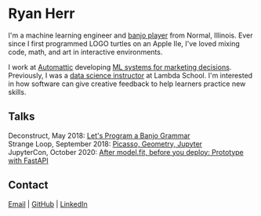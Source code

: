 # Ryan Herr

I'm a machine learning engineer and [banjo player](https://www.youtube.com/playlist?list=PLAwif0tmlJfUaGjOkqTl5RNJQLJH3798I) from Normal, Illinois. Ever since I first programmed LOGO turtles on an Apple IIe, I've loved mixing code, math, and art in interactive environments.

I work at [Automattic](https://ryanherr.substack.com/p/new-job-at-automattic) developing [ML systems for marketing decisions](https://data.blog/tag/pipe/). Previously, 
I was a [data science instructor](https://twitter.com/LambdaSchool/status/1263258335534632960) at Lambda School. I'm interested in how software can give creative feedback to help learners practice new skills.

## Talks
Deconstruct, May 2018: [Let's Program a Banjo Grammar](https://rrherr.github.io/banjo-grammar/)  
Strange Loop, September 2018: [Picasso, Geometry, Jupyter](https://rrherr.github.io/picasso/)  
JupyterCon, October 2020: [After model.fit, before you deploy: Prototype with FastAPI](https://github.com/rrherr/fastapi-jupytercon-2020)  

## Contact
[Email](mailto:rrherr@gmail.com) \| [GitHub](https://github.com/rrherr) \| [LinkedIn](https://www.linkedin.com/in/ryan-herr/)
